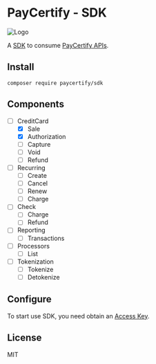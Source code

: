 # PayCertify - SDK

![Logo](https://paycertify.github.io/help-center/assets/imgs/logo.png)

A [SDK](#) to consume [PayCertify APIs](#).

## Install

```console
composer require paycertify/sdk
```

## Components

- [ ] CreditCard
    - [x] Sale
    - [x] Authorization
    - [ ] Capture
    - [ ] Void
    - [ ] Refund
- [ ] Recurring
    - [ ] Create
    - [ ] Cancel
    - [ ] Renew
    - [ ] Charge
- [ ] Check
    - [ ] Charge
    - [ ] Refund
- [ ] Reporting
    - [ ] Transactions
- [ ] Processors
    - [ ] List
- [ ] Tokenization
    - [ ] Tokenize
    - [ ] Detokenize

## Configure

To start use SDK, you need obtain an [Access Key](#).

## License

MIT
